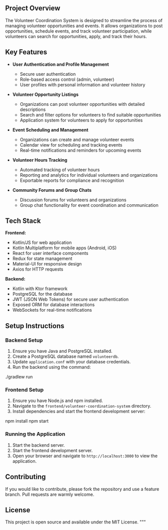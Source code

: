 ## Project Overview
The Volunteer Coordination System is designed to streamline the process of managing volunteer opportunities and events. It allows organizations to post opportunities, schedule events, and track volunteer participation, while volunteers can search for opportunities, apply, and track their hours.

## Key Features
- **User Authentication and Profile Management**
  - Secure user authentication
  - Role-based access control (admin, volunteer)
  - User profiles with personal information and volunteer history

- **Volunteer Opportunity Listings**
  - Organizations can post volunteer opportunities with detailed descriptions
  - Search and filter options for volunteers to find suitable opportunities
  - Application system for volunteers to apply for opportunities

- **Event Scheduling and Management**
  - Organizations can create and manage volunteer events
  - Calendar view for scheduling and tracking events
  - Real-time notifications and reminders for upcoming events

- **Volunteer Hours Tracking**
  - Automated tracking of volunteer hours
  - Reporting and analytics for individual volunteers and organizations
  - Exportable reports for compliance and recognition

- **Community Forums and Group Chats**
  - Discussion forums for volunteers and organizations
  - Group chat functionality for event coordination and communication

## Tech Stack

**Frontend:**
- Kotlin/JS for web application
- Kotlin Multiplatform for mobile apps (Android, iOS)
- React for user interface components
- Redux for state management
- Material-UI for responsive design
- Axios for HTTP requests

**Backend:**
- Kotlin with Ktor framework
- PostgreSQL for the database
- JWT (JSON Web Tokens) for secure user authentication
- Exposed ORM for database interactions
- WebSockets for real-time notifications


## Setup Instructions

### Backend Setup
1. Ensure you have Java and PostgreSQL installed.
2. Create a PostgreSQL database named `volunteerdb`.
3. Update `application.conf` with your database credentials.
4. Run the backend using the command:

./gradlew run


### Frontend Setup
1. Ensure you have Node.js and npm installed.
2. Navigate to the `frontend/volunteer-coordination-system` directory.
3. Install dependencies and start the frontend development server:

npm install npm start


### Running the Application
1. Start the backend server.
2. Start the frontend development server.
3. Open your browser and navigate to `http://localhost:3000` to view the application.

## Contributing
If you would like to contribute, please fork the repository and use a feature branch. Pull requests are warmly welcome.

## License
This project is open source and available under the MIT License.
"""

